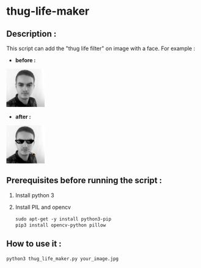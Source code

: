 # thug-life-maker

## Description :

This script can add the "thug life filter" on image with a face. For example :

- **before :**

<img src="images/hatim.jpg" width="100">

- **after :**

<img src="result/result.JPEG" width="100">

## Prerequisites before running the script :

1. Install python 3 
2. Install PIL and opencv 

   ```shell
   sudo apt-get -y install python3-pip
   pip3 install opencv-python pillow
   ```

## How to use it :

```py
python3 thug_life_maker.py your_image.jpg
```
